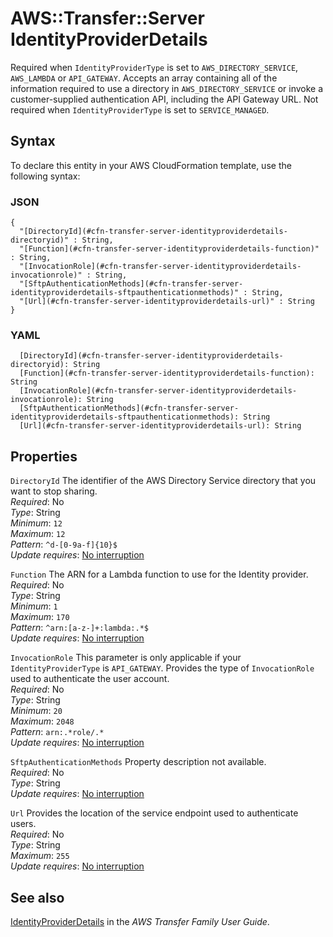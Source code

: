 # AWS::Transfer::Server IdentityProviderDetails<a name="aws-properties-transfer-server-identityproviderdetails"></a>

Required when `IdentityProviderType` is set to `AWS_DIRECTORY_SERVICE`, ` AWS_LAMBDA` or `API_GATEWAY`\. Accepts an array containing all of the information required to use a directory in `AWS_DIRECTORY_SERVICE` or invoke a customer\-supplied authentication API, including the API Gateway URL\. Not required when `IdentityProviderType` is set to `SERVICE_MANAGED`\.

## Syntax<a name="aws-properties-transfer-server-identityproviderdetails-syntax"></a>

To declare this entity in your AWS CloudFormation template, use the following syntax:

### JSON<a name="aws-properties-transfer-server-identityproviderdetails-syntax.json"></a>

```
{
  "[DirectoryId](#cfn-transfer-server-identityproviderdetails-directoryid)" : String,
  "[Function](#cfn-transfer-server-identityproviderdetails-function)" : String,
  "[InvocationRole](#cfn-transfer-server-identityproviderdetails-invocationrole)" : String,
  "[SftpAuthenticationMethods](#cfn-transfer-server-identityproviderdetails-sftpauthenticationmethods)" : String,
  "[Url](#cfn-transfer-server-identityproviderdetails-url)" : String
}
```

### YAML<a name="aws-properties-transfer-server-identityproviderdetails-syntax.yaml"></a>

```
  [DirectoryId](#cfn-transfer-server-identityproviderdetails-directoryid): String
  [Function](#cfn-transfer-server-identityproviderdetails-function): String
  [InvocationRole](#cfn-transfer-server-identityproviderdetails-invocationrole): String
  [SftpAuthenticationMethods](#cfn-transfer-server-identityproviderdetails-sftpauthenticationmethods): String
  [Url](#cfn-transfer-server-identityproviderdetails-url): String
```

## Properties<a name="aws-properties-transfer-server-identityproviderdetails-properties"></a>

`DirectoryId`  <a name="cfn-transfer-server-identityproviderdetails-directoryid"></a>
The identifier of the AWS Directory Service directory that you want to stop sharing\.  
*Required*: No  
*Type*: String  
*Minimum*: `12`  
*Maximum*: `12`  
*Pattern*: `^d-[0-9a-f]{10}$`  
*Update requires*: [No interruption](https://docs.aws.amazon.com/AWSCloudFormation/latest/UserGuide/using-cfn-updating-stacks-update-behaviors.html#update-no-interrupt)

`Function`  <a name="cfn-transfer-server-identityproviderdetails-function"></a>
The ARN for a Lambda function to use for the Identity provider\.  
*Required*: No  
*Type*: String  
*Minimum*: `1`  
*Maximum*: `170`  
*Pattern*: `^arn:[a-z-]+:lambda:.*$`  
*Update requires*: [No interruption](https://docs.aws.amazon.com/AWSCloudFormation/latest/UserGuide/using-cfn-updating-stacks-update-behaviors.html#update-no-interrupt)

`InvocationRole`  <a name="cfn-transfer-server-identityproviderdetails-invocationrole"></a>
This parameter is only applicable if your `IdentityProviderType` is `API_GATEWAY`\. Provides the type of `InvocationRole` used to authenticate the user account\.  
*Required*: No  
*Type*: String  
*Minimum*: `20`  
*Maximum*: `2048`  
*Pattern*: `arn:.*role/.*`  
*Update requires*: [No interruption](https://docs.aws.amazon.com/AWSCloudFormation/latest/UserGuide/using-cfn-updating-stacks-update-behaviors.html#update-no-interrupt)

`SftpAuthenticationMethods`  <a name="cfn-transfer-server-identityproviderdetails-sftpauthenticationmethods"></a>
Property description not available\.  
*Required*: No  
*Type*: String  
*Update requires*: [No interruption](https://docs.aws.amazon.com/AWSCloudFormation/latest/UserGuide/using-cfn-updating-stacks-update-behaviors.html#update-no-interrupt)

`Url`  <a name="cfn-transfer-server-identityproviderdetails-url"></a>
Provides the location of the service endpoint used to authenticate users\.  
*Required*: No  
*Type*: String  
*Maximum*: `255`  
*Update requires*: [No interruption](https://docs.aws.amazon.com/AWSCloudFormation/latest/UserGuide/using-cfn-updating-stacks-update-behaviors.html#update-no-interrupt)

## See also<a name="aws-properties-transfer-server-identityproviderdetails--seealso"></a>

[IdentityProviderDetails](https://docs.aws.amazon.com/transfer/latest/userguide/API_IdentityProviderDetails.html) in the *AWS Transfer Family User Guide*\.